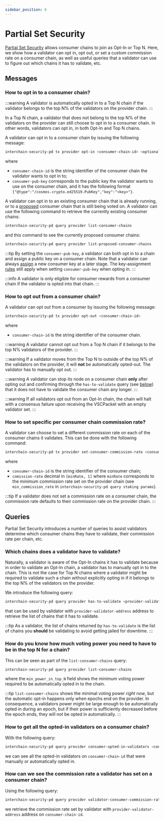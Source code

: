 ```yaml
---
sidebar_position: 6
---
```


# Partial Set Security

[Partial Set Security](../features/partial-set-security.md) allows consumer chains to join as Opt-In or Top N.
Here, we show how a validator can opt in, opt out, or set a custom commission rate on a consumer chain, as well
as useful queries that a validator can use to figure out which chains it has to validate, etc.

## Messages
### How to opt in to a consumer chain?

:::warning
A validator is automatically opted in to a Top N chain if the validator belongs to the top N% of the validators on the provider chain.
:::

In a Top N chain, a validator that does not belong to the top N% of the validators on the provider can still choose
to opt in to a consumer chain. In other words, validators can opt in, in both Opt-In and Top N chains.

A validator can opt in to a consumer chain by issuing the following message:
```bash
interchain-security-pd tx provider opt-in <consumer-chain-id> <optional consumer-pub-key>
```

where
- `consumer-chain-id` is the string identifier of the consumer chain the validator wants to opt in to;
- `consumer-pub-key` corresponds to the public key the validator wants to use on the consumer chain, and it has the
following format `{"@type":"/cosmos.crypto.ed25519.PubKey","key":"<key>"}`.

A validator can opt in to an existing consumer chain that is already running, or to a [proposed](../features/proposals.md)
consumer chain that is still being voted on. A validator can use the following command to retrieve the currently existing
consumer chains:
```bash
interchain-security-pd query provider list-consumer-chains
```
and this command to see the currently proposed consumer chains:
```bash
interchain-security-pd query provider list-proposed-consumer-chains
```


:::tip
By setting the `consumer-pub-key`, a validator can both opt in to a chain and assign a
public key on a consumer chain. Note that a validator can always [assign](../features/key-assignment.md)
a new consumer key at a later stage. The key-assignment [rules](../features/key-assignment.md#rules)
still apply when setting `consumer-pub-key` when opting in.
:::

:::info
A validator is only eligible for consumer rewards from a consumer chain if the validator is opted into that chain.
:::

### How to opt out from a consumer chain?
A validator can opt out from a consumer by issuing the following message:

```bash
interchain-security-pd tx provider opt-out <consumer-chain-id>
```
where
- `consumer-chain-id` is the string identifier of the consumer chain.

:::warning
A validator cannot opt out from a Top N chain if it belongs to the top N% validators of the provider.
:::

:::warning
If a validator moves from the Top N to outside of the top N% of the validators on the provider, it will **not**
be automatically opted-out. The validator has to manually opt out.
:::

:::warning
A validator can stop its node on a consumer chain **only** after opting out and confirming through the `has-to-validate`
query (see [below](./partial-set-security-for-validators.md#which-chains-does-a-validator-have-to-validate)) that it does
not have to validate the consumer chain any longer.
:::

:::warning
If all validators opt out from an Opt-In chain, the chain will halt with a consensus failure upon receiving the VSCPacket with an empty validator set.
:::

### How to set specific per consumer chain commission rate?
A validator can choose to set a different commission rate on each of the consumer chains it validates.
This can be done with the following command:
```bash
interchain-security-pd tx provider set-consumer-commission-rate <consumer-chain-id> <commission-rate>
```
where

- `consumer-chain-id` is the string identifier of the consumer chain;
- `comission-rate` decimal in `[minRate, 1]` where `minRate` corresponds to the minimum commission rate set on the
provider chain (see `min_commission_rate` in `interchain-security-pd query staking params`).

:::tip
If a validator does not set a commission rate on a consumer chain, the commission rate defaults to their commission rate on the provider chain.
:::


## Queries
Partial Set Security introduces a number of queries to assist validators determine which consumer chains they have to
validate, their commission rate per chain, etc.

### Which chains does a validator have to validate?
Naturally, a validator is aware of the Opt-In chains it has to validate because in order to validate an Opt-In chain,
a validator has to manually opt in to the chain. This is not the case for Top N chains where a validator might be required
to validate such a chain without explicitly opting in if it belongs to the top N% of the validators on the provider.

We introduce the following query:
```bash
interchain-security-pd query provider has-to-validate <provider-validator-address>
```
that can be used by validator with `provider-validator-address` address to retrieve the list of chains that it has to validate.


:::tip
As a validator, the list of chains returned by `has-to-validate` is the list of chains you **should** be validating to avoid
getting jailed for downtime.
:::

### How do you know how much voting power you need to have to be in the top N for a chain?
This can be seen as part of the `list-consumer-chains` query:
```bash
interchain-security-pd query provider list-consumer-chains
```
where the `min_power_in_top_N` field shows the minimum voting power required to be
automatically opted in to the chain.

:::tip
`list-consumer-chains` shows the minimal voting power *right now*, but
the automatic opt-in happens only when epochs end on the provider.
In consequence, a validators power might be large enough to be automatically opted in
during an epoch, but if their power is sufficiently decreased before the epoch ends,
they will not be opted in automatically.
:::


### How to get all the opted-in validators on a consumer chain?
With the following query:
```bash
interchain-security-pd query provider consumer-opted-in-validators <consumer-chain-id>
```
we can see all the opted-in validators on `consumer-chain-id` that were manually or automatically opted in.

### How can we see the commission rate a validator has set on a consumer chain?
Using the following query:
```bash
interchain-security-pd query provider validator-consumer-commission-rate <consumer-chain-id> <provider-validator-address>
```
we retrieve the commission rate set by validator with `provider-validator-address` address on `consumer-chain-id`.